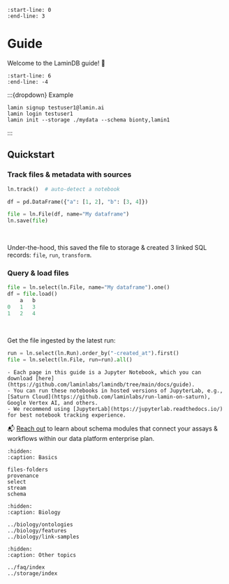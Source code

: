```{include} ../../README.md
:start-line: 0
:end-line: 3
```

# Guide

Welcome to the LaminDB guide! 👋

```{include} ../../README.md
:start-line: 6
:end-line: -4
```

:::{dropdown} Example

```shell
lamin signup testuser1@lamin.ai
lamin login testuser1
lamin init --storage ./mydata --schema bionty,lamin1
```

:::

## Quickstart

### Track files & metadata with sources

```python
ln.track()  # auto-detect a notebook

df = pd.DataFrame({"a": [1, 2], "b": [3, 4]})

file = ln.File(df, name="My dataframe")
ln.save(file)
```

<br>

Under-the-hood, this saved the file to storage & created 3 linked SQL records: `file`, `run`, `transform`.

### Query & load files

```python
file = ln.select(ln.File, name="My dataframe").one()
df = file.load()
    a   b
0   1   3
1   2   4
```

<br>

Get the file ingested by the latest run:

```python
run = ln.select(ln.Run).order_by("-created_at").first()
file = ln.select(ln.File, run=run).all()
```

```{tip}
- Each page in this guide is a Jupyter Notebook, which you can download [here](https://github.com/laminlabs/lamindb/tree/main/docs/guide).
- You can run these notebooks in hosted versions of JupyterLab, e.g., [Saturn Cloud](https://github.com/laminlabs/run-lamin-on-saturn), Google Vertex AI, and others.
- We recommend using [JupyterLab](https://jupyterlab.readthedocs.io/) for best notebook tracking experience.
```

📬 [Reach out](https://lamin.ai/contact) to learn about schema modules that connect your assays & workflows within our data platform enterprise plan.

```{toctree}
:hidden:
:caption: Basics

files-folders
provenance
select
stream
schema
```

```{toctree}
:hidden:
:caption: Biology

../biology/ontologies
../biology/features
../biology/link-samples
```

```{toctree}
:hidden:
:caption: Other topics

../faq/index
../storage/index
```
